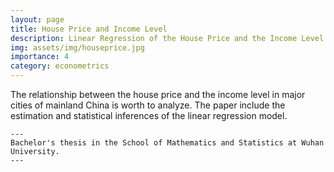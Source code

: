 ```yaml
---
layout: page
title: House Price and Income Level
description: Linear Regression of the House Price and the Income Level in Mainland China
img: assets/img/houseprice.jpg
importance: 4
category: econometrics
---
```


The relationship between the house price and the income level in major cities of mainland China is worth to analyze.
The paper include the estimation and statistical inferences of the linear regression model.

    ---
    Bachelor's thesis in the School of Mathematics and Statistics at Wuhan University.
    ---
